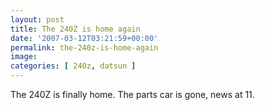 ```yaml
---
layout: post
title: The 240Z is home again
date: '2007-03-12T03:21:59+00:00'
permalink: the-240z-is-home-again
image: 
categories: [ 240z, datsun ]
---
```

The 240Z is finally home. The parts car is gone, news at 11.





